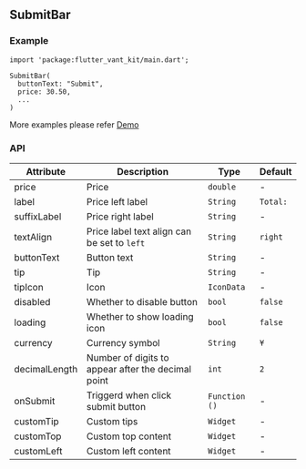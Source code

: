 ## SubmitBar

### Example

```
import 'package:flutter_vant_kit/main.dart';

SubmitBar(
  buttonText: "Submit",
  price: 30.50,
  ...
)
```

More examples please refer [Demo](https://github.com/benjaken/flutter_vant_kit/blob/master/example/lib/routes/demoSubmitBar.dart)

### API

| Attribute | Description | Type | Default |
| ------------ | ------------ | ------------ | ------------ |
| price | Price | `double` | - |
| label | Price left label | `String` | `Total:` |
| suffixLabel | Price right label | `String` | - |
| textAlign | Price label text align can be set to `left` | `String` | `right` |
| buttonText | Button text | `String` | - |
| tip | Tip | `String` | - |
| tipIcon | Icon | `IconData` | - |
| disabled | Whether to disable button | `bool` | `false` |
| loading | Whether to show loading icon | `bool` | `false` |
| currency | Currency symbol | `String` | `¥` |
| decimalLength | Number of digits to appear after the decimal point | `int` | `2` |
| onSubmit | Triggerd when click submit button | `Function ()` | - |
| customTip | Custom tips | `Widget` | - |
| customTop | Custom top content | `Widget` | - |
| customLeft | Custom left content | `Widget` | - |
